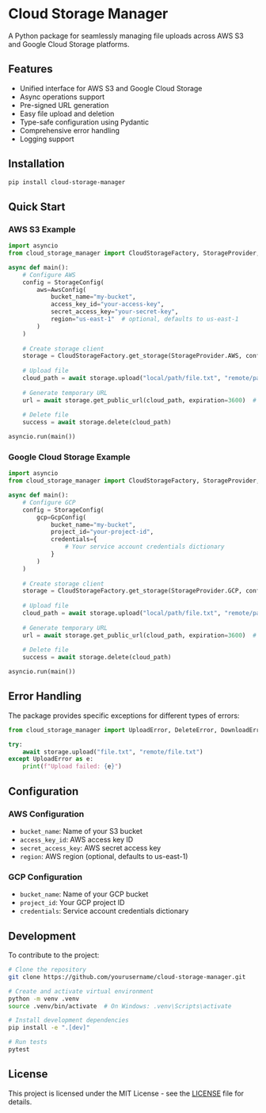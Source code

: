 # Cloud Storage Manager

A Python package for seamlessly managing file uploads across AWS S3 and Google Cloud Storage platforms.

## Features

- Unified interface for AWS S3 and Google Cloud Storage
- Async operations support
- Pre-signed URL generation
- Easy file upload and deletion
- Type-safe configuration using Pydantic
- Comprehensive error handling
- Logging support

## Installation

```bash
pip install cloud-storage-manager
```

## Quick Start

### AWS S3 Example

```python
import asyncio
from cloud_storage_manager import CloudStorageFactory, StorageProvider, StorageConfig, AwsConfig

async def main():
    # Configure AWS
    config = StorageConfig(
        aws=AwsConfig(
            bucket_name="my-bucket",
            access_key_id="your-access-key",
            secret_access_key="your-secret-key",
            region="us-east-1"  # optional, defaults to us-east-1
        )
    )
    
    # Create storage client
    storage = CloudStorageFactory.get_storage(StorageProvider.AWS, config)
    
    # Upload file
    cloud_path = await storage.upload("local/path/file.txt", "remote/path/file.txt")
    
    # Generate temporary URL
    url = await storage.get_public_url(cloud_path, expiration=3600)  # 1 hour expiration
    
    # Delete file
    success = await storage.delete(cloud_path)

asyncio.run(main())
```

### Google Cloud Storage Example

```python
import asyncio
from cloud_storage_manager import CloudStorageFactory, StorageProvider, StorageConfig, GcpConfig

async def main():
    # Configure GCP
    config = StorageConfig(
        gcp=GcpConfig(
            bucket_name="my-bucket",
            project_id="your-project-id",
            credentials={
                # Your service account credentials dictionary
            }
        )
    )
    
    # Create storage client
    storage = CloudStorageFactory.get_storage(StorageProvider.GCP, config)
    
    # Upload file
    cloud_path = await storage.upload("local/path/file.txt", "remote/path/file.txt")
    
    # Generate temporary URL
    url = await storage.get_public_url(cloud_path, expiration=3600)  # 1 hour expiration
    
    # Delete file
    success = await storage.delete(cloud_path)

asyncio.run(main())
```

## Error Handling

The package provides specific exceptions for different types of errors:

```python
from cloud_storage_manager import UploadError, DeleteError, DownloadError

try:
    await storage.upload("file.txt", "remote/file.txt")
except UploadError as e:
    print(f"Upload failed: {e}")
```

## Configuration

### AWS Configuration
- `bucket_name`: Name of your S3 bucket
- `access_key_id`: AWS access key ID
- `secret_access_key`: AWS secret access key
- `region`: AWS region (optional, defaults to us-east-1)

### GCP Configuration
- `bucket_name`: Name of your GCP bucket
- `project_id`: Your GCP project ID
- `credentials`: Service account credentials dictionary

## Development

To contribute to the project:

```bash
# Clone the repository
git clone https://github.com/yourusername/cloud-storage-manager.git

# Create and activate virtual environment
python -m venv .venv
source .venv/bin/activate  # On Windows: .venv\Scripts\activate

# Install development dependencies
pip install -e ".[dev]"

# Run tests
pytest
```

## License

This project is licensed under the MIT License - see the [LICENSE](LICENSE) file for details.